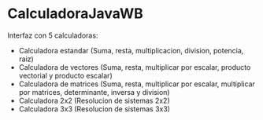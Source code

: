 # CalculadoraJavaWB
Interfaz con 5 calculadoras:
- Calculadora estandar (Suma, resta, multiplicacion, division, potencia, raiz)
- Calculadora de vectores (Suma, resta, multiplicar por escalar, producto vectorial y producto escalar)
- Calculadora de matrices (Suma, resta, multiplicar por escalar, multiplicar por matrices, determinante, inversa y division)
- Calculadora 2x2 (Resolucion de sistemas 2x2)
- Calculadora 3x3 (Resolucion de sistemas 3x3)
